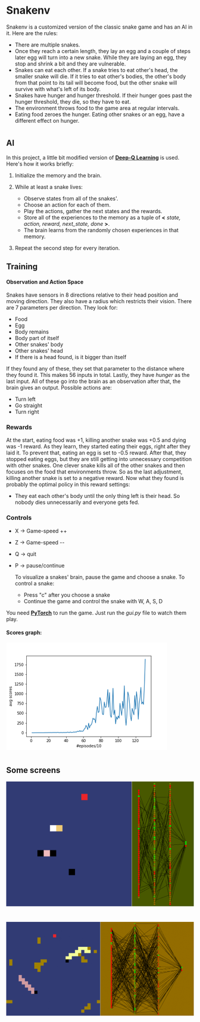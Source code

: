 # Snakenv

Snakenv is a customized version of the classic snake game and has an AI in it. Here are the rules:

 - There are multiple snakes.
 - Once they reach a certain length, they lay an egg and a couple of steps later egg will turn into a new snake. While they are laying an egg, they stop and shrink a bit and they are vulnerable.
 - Snakes can eat each other. If a snake tries to eat other's head, the smaller snake will die. If it tries to eat other's bodies, the other's body from that point to its tail will become food, but the other snake will survive with what's left of its body.
 - Snakes have hunger and hunger threshold. If their hunger goes past the hunger threshold, they die, so they have to eat.
 - The environment throws food to the game area at regular intervals.
 - Eating food zeroes the hunger. Eating other snakes or an egg, have a different effect on hunger.


# 

## AI

In this project, a little bit modified version of **[Deep-Q Learning](https://arxiv.org/abs/1312.5602)** is used.  Here's 
how it works briefly:

 1. Initialize the memory and the brain.
 2. While at least a snake lives:
	 
	 -  Observe states from all of the snakes'.
	 -  Choose an action for each of them. 
	 -  Play the actions, gather the next states and the rewards.
	 -  Store all of the experiences to the memory as a tuple of **<** *state, action, reward, next_state, done* **>**.
	 -  The brain learns from the randomly chosen experiences in that memory.
 3. Repeat the second step for every iteration.


## Training

#### Observation and Action Space

Snakes have sensors in 8 directions relative to their head position and moving direction. They also have a radius which restricts their vision. 
There are 7 parameters per direction. They look for:
- Food
- Egg
- Body remains
- Body part of itself
- Other snakes' body
- Other snakes' head
- If there is a head found, is it bigger than itself

If they found any of these, they set that parameter to the distance where they found it. This makes 56 inputs in total. Lastly, they have *hunger* as the last input.
All of these go into the brain as an observation after that, the brain gives an output. Possible actions are:
- Turn left
- Go straight
- Turn right


### Rewards

At the start, eating food was +1, killing another snake was +0.5 and dying was -1 reward. As they learn, they started eating their eggs, right after they laid it. To prevent that, eating an egg is set to -0.5 reward.
After that, they stopped eating eggs, but they are still getting into unnecessary competition with other snakes. One clever snake kills all of the other snakes and then focuses on the food that environments throw. So as the last adjustment, killing another snake is set to a negative reward. Now what they found is probably the optimal policy in this reward settings:
 - They eat each other's body until the only thing left is their head. So nobody dies unnecessarily and everyone gets fed.


### Controls

 - X -> Game-speed ++
 - Z -> Game-speed --
 - Q -> quit
 - P -> pause/continue

    To visualize a snakes' brain, pause the game and choose a snake.
    To control a snake:
     - Press "c" after you choose a snake
     - Continue the game and control the snake with W, A, S, D

 You need **[PyTorch](https://pytorch.org/get-started/locally/)** to run the game.
 Just run the *gui.py* file to watch them play.
 

#### Scores graph:
![alt text](/img/avg_scores.png)

# 

## Some screens

![alt text](/img/ss1.gif)
# 
![alt text](/img/ss2.gif)
# 

